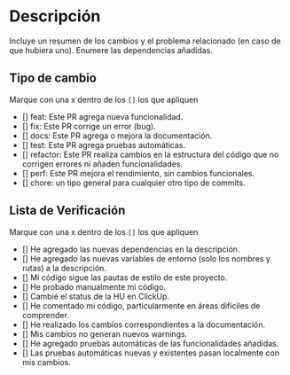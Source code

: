 # Descripción

Incluye un resumen de los cambios y el problema relacionado (en caso de que hubiera uno). Enumere las dependencias añadidas.

## Tipo de cambio

Marque con una x dentro de los `[]` los que apliquen

- [] feat: Este PR agrega nueva funcionalidad.
- [] fix: Este PR corrige un error (bug).
- [] docs: Este PR agrega o mejora la documentación.
- [] test: Este PR agrega pruebas automáticas.
- [] refactor: Este PR realiza cambios en la estructura del código que no corrigen errores ni añaden funcionalidades.
- [] perf: Este PR mejora el rendimiento, sin cambios funcionales.
- [] chore: un tipo general para cualquier otro tipo de commits.

## Lista de Verificación

Marque con una x dentro de los `[]` los que apliquen

- [] He agregado las nuevas dependencias en la descripción.
- [] He agregado las nuevas variables de entorno (solo los nombres y rutas) a la descripción.
- [] Mi código sigue las pautas de estilo de este proyecto.
- [] He probado manualmente mi código.
- [] Cambié el status de la HU en ClickUp.
- [] He comentado mi código, particularmente en áreas difíciles de comprender.
- [] He realizado los cambios correspondientes a la documentación.
- [] Mis cambios no generan nuevos warnings.
- [] He agregado pruebas automáticas de las funcionalidades añadidas.
- [] Las pruebas automáticas nuevas y existentes pasan localmente con mis cambios.